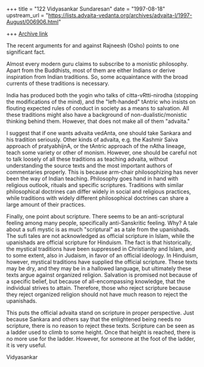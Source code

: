 +++
title = "122 Vidyasankar Sundaresan"
date = "1997-08-18"
upstream_url = "https://lists.advaita-vedanta.org/archives/advaita-l/1997-August/006906.html"

+++
[Archive link](https://lists.advaita-vedanta.org/archives/advaita-l/1997-August/006906.html)

The recent arguments for and against Rajneesh (Osho) points to one
significant fact.

Almost every modern guru claims to subscribe to a monistic philosophy.
Apart from the Buddhists, most of them are either Indians or derive
inspiration from Indian traditions. So, some acquaintance with the broad
currents of these traditions is necessary.

India has produced both the yogin who talks of citta-vRtti-nirodha
(stopping the modifications of the mind), and the "left-handed" tAntric
who insists on flouting expected rules of conduct in society as a means to
salvation. All these traditions might also have a background of
non-dualistic/monistic thinking behind them. However, that does not make
all of them "advaita."

I suggest that if one wants advaita vedAnta, one should take Sankara and
his tradition seriously. Other kinds of advaita, e.g. the Kashmir Saiva
approach of pratyabhijnA, or the tAntric approach of the nAtha lineage,
teach some variety or other of monism. However, one should be careful not
to talk loosely of all these traditions as teaching advaita, without
understanding the source texts and the most important authors of
commentaries properly. This is because arm-chair philosophizing has never
been the way of Indian teaching. Philosophy goes hand in hand with
religious outlook, rituals and specific scriptures. Traditions with
similar philosophical doctrines can differ widely in social and religious
practices, while traditions with widely different philosophical doctrines
can share a large amount of their practices.

Finally, one point about scripture. There seems to be an anti-scriptural
feeling among many people, specifically anti-Sanskritic feeling. Why? A
tale about a sufi mystic is as much "scriptural" as a tale from the
upanishads. The sufi tales are not acknowledged as official scripture in
Islam, while the upanishads are official scripture for Hinduism. The fact
is that historically, the mystical traditions have been suppressed in
Christianity and Islam, and to some extent, also in Judaism, in favor of
an official ideology. In Hinduism, however, mystical traditions have
supplied the official scripture. These texts may be dry, and they may be
in a hallowed language, but ultimately these texts argue against organized
religion. Salvation is promised not because of a specific belief, but
because of all-encompassing knowledge, that the individual strives to
attain. Therefore, those who reject scripture because they reject
organized religion should not have much reason to reject the upanishads.

This puts the official advaita stand on scripture in proper perspective.
Just because Sankara and others say that the enlightened being needs no
scripture, there is no reason to reject these texts. Scripture can be seen
as a ladder used to climb to some height. Once that height is reached,
there is no more use for the ladder. However, for someone at the foot of
the ladder, it is very useful.

Vidyasankar

